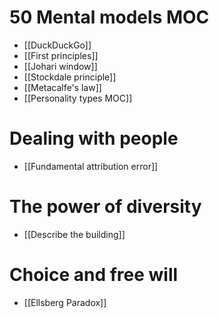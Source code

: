 # 50 Mental models MOC
* [[DuckDuckGo]]
* [[First principles]]
* [[Johari window]]
* [[Stockdale principle]]
* [[Metacalfe's law]]
* [[Personality types MOC]]

# Dealing with people
* [[Fundamental attribution error]]

# The power of diversity
* [[Describe the building]]

# Choice and free will
- [[Ellsberg Paradox]]